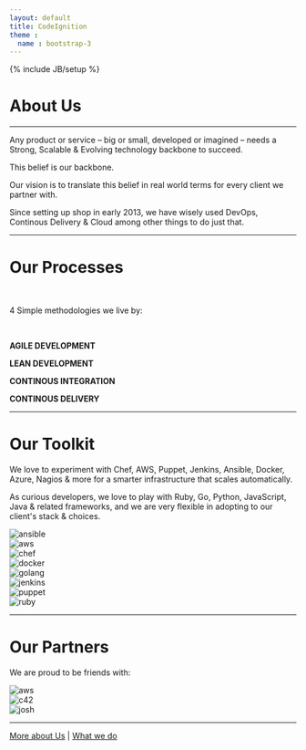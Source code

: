 ```yaml
---
layout: default
title: CodeIgnition
theme :
  name : bootstrap-3
---
```

{% include JB/setup %}

# About Us

***

Any product or service – big or small, developed or imagined – needs a Strong, Scalable & Evolving technology backbone to succeed.

This belief is our backbone.

Our vision is to translate this belief in real world terms for every client we partner with.

Since setting up shop in early 2013, we have wisely used DevOps, Continous Delivery & Cloud among other things to do just that.

***

# Our Processes

<br/>

4 Simple methodologies we live by:

<br/>

**AGILE DEVELOPMENT**

**LEAN DEVELOPMENT**

**CONTINOUS INTEGRATION**

**CONTINOUS DELIVERY**

***
<div class="content-block">
  <h1>Our Toolkit</h1>
  <div class="text">
    <p>We love to experiment with Chef, AWS, Puppet, Jenkins, Ansible, Docker, Azure, Nagios & more for a smarter infrastructure that scales automatically.</p>
    <p>As curious developers, we love to play with Ruby, Go, Python, JavaScript, Java & related frameworks, and we are very flexible in adopting to our client's stack & choices.</p>
  </div>
  <div class="row">
    <div class="col-md-6">
      <div class="col-md-3"><img alt="ansible" class="img-responsive" src="{{ ASSET_PATH }}/images/ansible.png"></div>
      <div class="col-md-3"><img alt="aws" class="img-responsive" src="{{ ASSET_PATH }}/images/aws-logo.png"></div>
      <div class="col-md-3"><img alt="chef" class="img-responsive" src="{{ ASSET_PATH }}/images/chef2.png"></div>
      <div class="col-md-3"><img alt="docker" class="img-responsive" src="{{ ASSET_PATH }}/images/docker.png"></div>
    </div>
    <div class="col-md-6">
      <div class="col-md-3"><img alt="golang" class="img-responsive" src="{{ ASSET_PATH }}/images/golang.png"></div>
      <div class="col-md-3"><img alt="jenkins" class="img-responsive" src="{{ ASSET_PATH }}/images/jenkinslogo.png"></div>
      <div class="col-md-3"><img alt="puppet" class="img-responsive" src="{{ ASSET_PATH }}/images/Puppet-logo.png"></div>
      <div class="col-md-3"><img alt="ruby" class="img-responsive" src="{{ ASSET_PATH }}/images/Ruby_logo.png"></div>
    </div>
  </div>
</div>

***

<div class="content-block">
  <h1>Our Partners</h1>
  <p class="text">We are proud to be friends with:</p>
  <div class="row">
    <div class="col-md-6 col-md-offset-3">
      <div class="col-md-4"><img alt="aws" class="img-responsive" src="{{ ASSET_PATH }}/images/aws-logo.png"></div>
      <div class="col-md-4"><img alt="c42" class="img-responsive" src="{{ ASSET_PATH }}/images/c42logo.png"></div>
      <div class="col-md-4"><img alt="josh" class="img-responsive" src="{{ ASSET_PATH }}/images/josh.png"></div>
    </div>
  </div>
</div>

***

[More about Us]() \| [What we do]()
